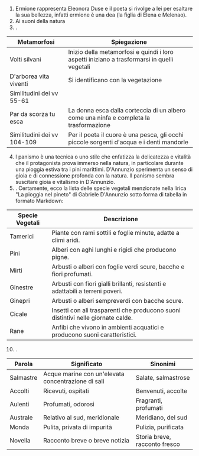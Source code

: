1) Ermione rappresenta Eleonora Duse e il poeta si rivolge a lei per esaltare la sua bellezza, infatti ermione è una dea (la figlia di Elena e Melenao). 
2) Ai suoni della natura
3) .

| Metamorfosi                 | Spiegazione                                                                                 |
| --------------------------- | ------------------------------------------------------------------------------------------- |
| Volti silvani               | Inizio della metamorfosi e quindi i loro aspetti iniziano a trasformarsi in quelli vegetali |
| D'arborea vita viventi      | Si identificano con la vegetazione                                                          |
| Similitudini dei vv 55-61   |                                                                                             |
| Par da scorza tu esca       | La donna esca dalla corteccia di un albero come una ninfa e completa la trasformazione      |
| Similitudini dei vv 104-109 | Per il poeta il cuore è una pesca, gli occhi piccole sorgenti d'acqua e i denti mandorle                                                                                             |

4) l panismo è una tecnica o uno stile che enfatizza la delicatezza e vitalità che il protagonista prova immerso nella natura, in particolare durante una pioggia estiva tra i pini marittimi. D'Annunzio sperimenta un senso di gioia e di connessione profonda con la natura. ll panismo sembra suscitare gioia e vitalismo in D'Annunzio. 
9) .
   Certamente, ecco la lista delle specie vegetali menzionate nella lirica "La pioggia nel pineto" di Gabriele D'Annunzio sotto forma di tabella in formato Markdown:

| Specie Vegetali | Descrizione                                                                      |
| --------------- | -------------------------------------------------------------------------------- |
| Tamerici        | Piante con rami sottili e foglie minute, adatte a climi aridi.                   |
| Pini            | Alberi con aghi lunghi e rigidi che producono pigne.                             |
| Mirti           | Arbusti o alberi con foglie verdi scure, bacche e fiori profumati.               |
| Ginestre        | Arbusti con fiori gialli brillanti, resistenti e adattabili a terreni poveri.    |
| Ginepri         | Arbusti o alberi sempreverdi con bacche scure.                                   |
| Cicale          | Insetti con ali trasparenti che producono suoni distintivi nelle giornate calde. |
| Rane            | Anfibi che vivono in ambienti acquatici e producono suoni caratteristici.        |

10) .

| Parola | Significato | Sinonimi |
|--------|-------------|----------|
| Salmastre | Acque marine con un'elevata concentrazione di sali | Salate, salmastrose |
| Accolti | Ricevuti, ospitati | Benvenuti, accolte |
| Aulenti | Profumati, odorosi | Fragranti, profumati |
| Australe | Relativo al sud, meridionale | Meridiano, del sud |
| Monda | Pulita, privata di impurità | Pulizia, purificata |
| Novella | Racconto breve o breve notizia | Storia breve, racconto fresco |